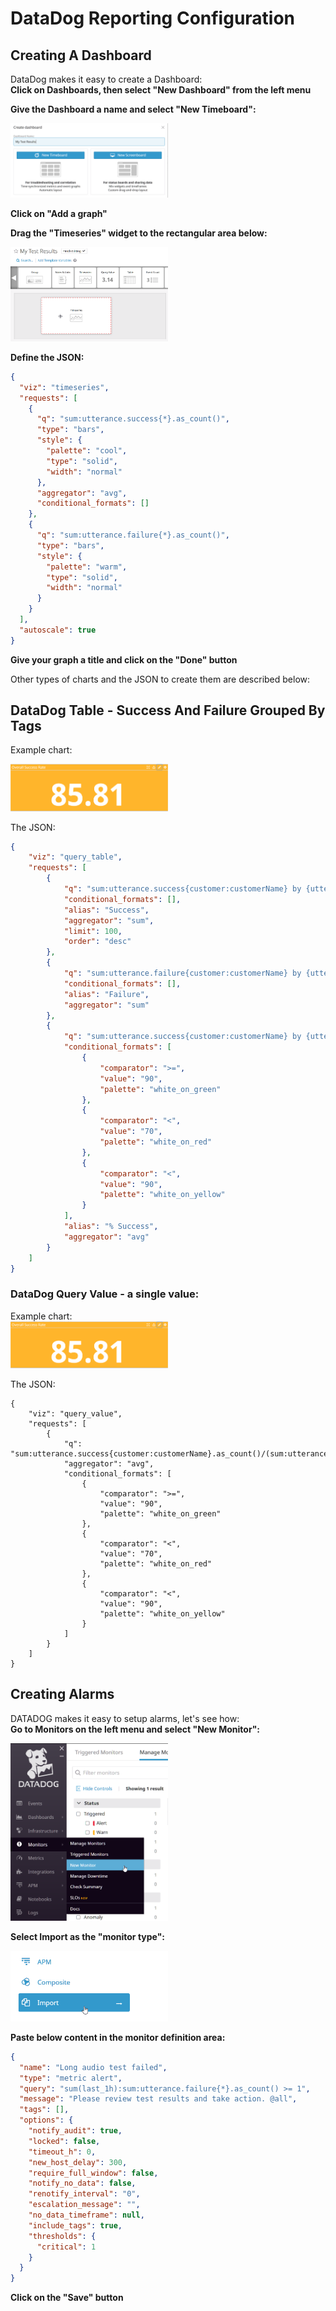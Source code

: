 # **DataDog Reporting Configuration**

## **Creating A Dashboard**
DataDog makes it easy to create a Dashboard:  
**Click on Dashboards, then select "New Dashboard" from the left menu**  

**Give the Dashboard a name and select "New Timeboard":**  

[<img src="../images/DataDogCreatingDashboard2.png" width="50%">](./images/DataDogCreatingDashboard2.png)

**Click on "Add a graph"**

**Drag the "Timeseries" widget to the rectangular area below:**  

[<img src="../images/DataDogCreatingDashboard3.png" width="50%">](./images/DataDogCreatingDashboard3.png)

**Define the JSON:**
```json
{
  "viz": "timeseries",
  "requests": [
    {
      "q": "sum:utterance.success{*}.as_count()",
      "type": "bars",
      "style": {
        "palette": "cool",
        "type": "solid",
        "width": "normal"
      },
      "aggregator": "avg",
      "conditional_formats": []
    },
    {
      "q": "sum:utterance.failure{*}.as_count()",
      "type": "bars",
      "style": {
        "palette": "warm",
        "type": "solid",
        "width": "normal"
      }
    }
  ],
  "autoscale": true
}
```

**Give your graph a title and click on the "Done" button**

Other types of charts and the JSON to create them are described below:
## DataDog Table - Success And Failure Grouped By Tags
Example chart:  

[<img src="../images/DataDogQuery.png" width="50%">](./images/DataDogQuery.png)

The JSON:  
```json
{
    "viz": "query_table",
    "requests": [
        {
            "q": "sum:utterance.success{customer:customerName} by {utterance}.as_count()",
            "conditional_formats": [],
            "alias": "Success",
            "aggregator": "sum",
            "limit": 100,
            "order": "desc"
        },
        {
            "q": "sum:utterance.failure{customer:customerName} by {utterance}.as_count()",
            "conditional_formats": [],
            "alias": "Failure",
            "aggregator": "sum"
        },
        {
            "q": "sum:utterance.success{customer:customerName} by {utterance}.as_count()/(sum:utterance.success{customer:customerName} by {utterance}.as_count()+sum:utterance.failure{customer:customerName} by {utterance}.as_count())*100",
            "conditional_formats": [
                {
                    "comparator": ">=",
                    "value": "90",
                    "palette": "white_on_green"
                },
                {
                    "comparator": "<",
                    "value": "70",
                    "palette": "white_on_red"
                },
                {
                    "comparator": "<",
                    "value": "90",
                    "palette": "white_on_yellow"
                }
            ],
            "alias": "% Success",
            "aggregator": "avg"
        }
    ]
}
```

### DataDog Query Value - a single value:  
Example chart:  
[<img src="../images/DataDogQuery.png" width="50%">](./images/DataDogQuery.png)

The JSON:
```
{
    "viz": "query_value",
    "requests": [
        {
            "q": "sum:utterance.success{customer:customerName}.as_count()/(sum:utterance.success{customer:customerName}.as_count()+sum:utterance.failure{customer:customerName}.as_count())*100",
            "aggregator": "avg",
            "conditional_formats": [
                {
                    "comparator": ">=",
                    "value": "90",
                    "palette": "white_on_green"
                },
                {
                    "comparator": "<",
                    "value": "70",
                    "palette": "white_on_red"
                },
                {
                    "comparator": "<",
                    "value": "90",
                    "palette": "white_on_yellow"
                }
            ]
        }
    ]
}
```

## **Creating Alarms**
DATADOG makes it easy to setup alarms, let's see how:  
**Go to Monitors on the left menu and select "New Monitor":**

[<img src="../images/DataDogCreatingAlarm1.png" width="50%">](./images/DataDogCreatingAlarm1.png)

**Select **Import** as the "monitor type":**

[<img src="../images/DataDogCreatingAlarm2.png" width="50%">](./images/DataDogCreatingAlarm2.png)

**Paste below content in the monitor definition area:**
```json
{
  "name": "Long audio test failed",
  "type": "metric alert",
  "query": "sum(last_1h):sum:utterance.failure{*}.as_count() >= 1",
  "message": "Please review test results and take action. @all",
  "tags": [],
  "options": {
    "notify_audit": true,
    "locked": false,
    "timeout_h": 0,
    "new_host_delay": 300,
    "require_full_window": false,
    "notify_no_data": false,
    "renotify_interval": "0",
    "escalation_message": "",
    "no_data_timeframe": null,
    "include_tags": true,
    "thresholds": {
      "critical": 1
    }
  }
}
```

**Click on the "Save" button**